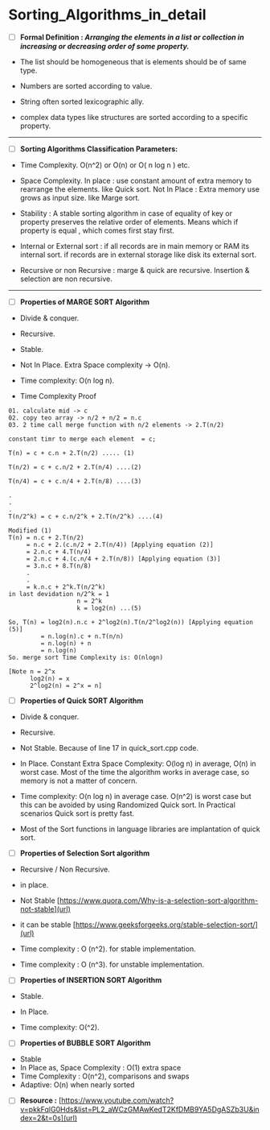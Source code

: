 # Sorting_Algorithms_in_detail 

- [ ] **Formal Definition : _Arranging the elements in a list or collection in increasing or decreasing order of some property._**

- The list should be homogeneous that is elements should be of same type.

- Numbers are sorted according to value.

- String often sorted lexicographic ally.

- complex data types like structures are sorted according to a specific property.
----------------------------------------------------------------------------------------------------------------------------------------

- [ ] **Sorting Algorithms Classification Parameters:**

- Time Complexity. O(n^2) or O(n) or O( n log n ) etc.

- Space Complexity.
 In place : use constant amount of extra memory to rearrange the elements. like Quick sort.
Not In Place : Extra memory use grows as input size. like Marge sort.

- Stability : A stable sorting algorithm in case of equality of key or property preserves the relative order of elements. Means which if property is equal , which comes first stay first.

- Internal or External sort : if all records are in main memory or RAM its internal sort. if records are in external storage like disk its external sort.

- Recursive or non Recursive : marge & quick are recursive. Insertion & selection are non recursive.
----------------------------------------------------------------------------------------------------------------------------------------

- [ ] **Properties of MARGE SORT Algorithm**

- Divide & conquer.

- Recursive.

- Stable.

- Not In Place. Extra Space complexity -> O(n).

- Time complexity: O(n log n).
- Time Complexity Proof
```
01. calculate mid -> c
02. copy teo array -> n/2 + n/2 = n.c
03. 2 time call merge function with n/2 elements -> 2.T(n/2)

constant timr to merge each element  = c;

T(n) = c + c.n + 2.T(n/2) ..... (1)

T(n/2) = c + c.n/2 + 2.T(n/4) ....(2)

T(n/4) = c + c.n/4 + 2.T(n/8) ....(3)

.
.
.
T(n/2^k) = c + c.n/2^k + 2.T(n/2^k) ....(4)

Modified (1)
T(n) = n.c + 2.T(n/2)
     = n.c + 2.(c.n/2 + 2.T(n/4)) [Applying equation (2)]
     = 2.n.c + 4.T(n/4)
     = 2.n.c + 4.(c.n/4 + 2.T(n/8)) [Applying equation (3)]
     = 3.n.c + 8.T(n/8)
     .
     .
     = k.n.c + 2^k.T(n/2^k)
in last devidation n/2^k = 1
                   n = 2^k
                   k = log2(n) ...(5)

So, T(n) = log2(n).n.c + 2^log2(n).T(n/2^log2(n)) [Applying equation (5)]
         = n.log(n).c + n.T(n/n)
         = n.log(n) + n
         = n.log(n)
So. merge sort Time Complexity is: O(nlogn)

[Note n = 2^x
      log2(n) = x
      2^log2(n) = 2^x = n]
```

- [ ] **Properties of Quick SORT Algorithm**
- Divide & conquer.

- Recursive.

- Not Stable. Because of line 17 in quick_sort.cpp code.

- In Place. Constant Extra Space Complexity:  O(log n) in average, O(n) in worst case. Most of the time the algorithm works in average case, so memory is not a matter of concern.

- Time complexity: O(n log n) in average case. O(n^2) is worst case but this can be avoided by using Randomized Quick sort. In Practical scenarios Quick sort is pretty fast.

- Most of the Sort functions in language libraries are implantation of quick sort. 

- [ ] **Properties of Selection Sort algorithm**

- Recursive / Non Recursive.

- in place.

- Not Stable
 [https://www.quora.com/Why-is-a-selection-sort-algorithm-not-stable](url)

- it can be stable
[https://www.geeksforgeeks.org/stable-selection-sort/](url)

- Time complexity : O (n^2).  for stable implementation.
- Time complexity : O (n^3).  for unstable implementation.

- [ ] **Properties of INSERTION SORT Algorithm**

- Stable.

- In Place.

- Time complexity: O(^2).

- [ ] **Properties of BUBBLE SORT Algorithm**

- Stable
- In Place as, Space Complexity : O(1) extra space
- Time Complexity : O(n^2), comparisons and swaps
- Adaptive: O(n) when nearly sorted

- [ ] **Resource :**
[https://www.youtube.com/watch?v=pkkFqlG0Hds&list=PL2_aWCzGMAwKedT2KfDMB9YA5DgASZb3U&index=2&t=0s](url)
